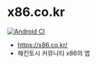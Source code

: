 # x86.co.kr


[![Android CI](https://github.com/hyunwoo6321/x86.co.kr/workflows/Android%20CI/badge.svg?branch=master)](https://github.com/hyunwoo6321/x86.co.kr/actions)

- https://x86.co.kr/
- 해킨토시 커뮤니티 x86의 앱
